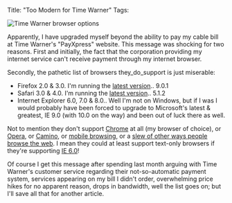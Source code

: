 Title: "Too Modern for Time Warner"
Tags:

![Time Warner browser options](/media/uploads/uploads/timewarnerfml_big.jpg)

Apparently, I have upgraded myself beyond the ability to pay my cable bill at
Time Warner's "PayXpress" website. This message was
shocking for two reasons. First and initially, the fact
that the corporation providing my internet service can't receive payment
through my internet browser.

Secondly, the pathetic list of browsers
they_do_support is just miserable:

  * Firefox 2.0 & 3.0.  I'm running the [latest version](http://www.mozilla.org/en-US/firefox/9.0.1/releasenotes/).. 9.0.1
  * Safari 3.0 & 4.0. I'm running the [latest version](http://support.apple.com/kb/DL1070).. 5.1.2
  * Internet Explorer 6.0, 7.0 & 8.0.. Well I'm not on Windows, but if I was I would probably have been forced to upgrade to Microsoft's latest & greatest, IE 9.0 (with 10.0 on the way) and been out of luck there as well.

Not to mention they don't support [Chrome](https://www.google.com/chrome/) at
all (my browser of choice), or [Opera](http://www.opera.com/), or
[Camino](http://caminobrowser.org/), or [mobile browsing](http://www.amazon.com/Mobile-Design-Dummies-Janine-Warner/dp/0470560967), or a [slew of other ways people browse the web](http://en.wikipedia.org/wiki/List_of_web_browsers). I
mean they could at least support text-only browsers if they're supporting [IE 6.0](http://lynx.browser.org/)!

Of course I get this message after spending last month arguing with Time
Warner's customer service regarding their not-so-automatic payment system,
services appearing on my bill I didn't order, overwhelming price hikes for no
apparent reason, drops in bandwidth, well the list goes on; but I'll save all
that for another article.


